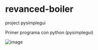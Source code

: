 # revanced-boiler
project pysimplegui

Primer programa con python (pysimplegui)

![image](https://github.com/Sedrini/revanced-boiler/assets/36553765/ce595ae9-34a9-40b9-88c3-2cbb9dfde66e)
